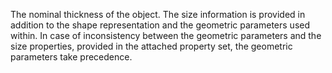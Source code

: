 The nominal thickness of the object. The size information is provided in addition to the shape representation and the geometric parameters used within. In case of inconsistency between the geometric parameters and the size properties, provided in the attached property set, the geometric parameters take precedence.

